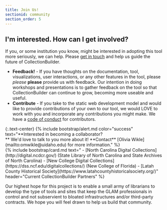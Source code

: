 ```yaml
---
title: Join Us!
sectionid: community
section_order: 5
---
```


## I'm interested. How can I get involved? 

If you, or some institution you know, might be interested in adopting this tool more seriously, we can help. Please [get in touch](mailto:omwikle@uidaho.edu) and help us guide the future of CollectionBuilder.

- **Feedback!** - If you have thoughts on the documentation, tool, visualizations, user interactions, or any other features in the tool, please *please* **please** provide us with feedback. Our intention in doing workshops and presentations is to gather feedback on the tool so that CollectionBuilder can continue to grow, becoming more useable and useful.
- **Contribute** - If you take to the static web development model and would like to provide contributions of your own to our tool, we would LOVE to work with you and incorporate any contributions you might make. We have a [code of conduct](https://github.com/CollectionBuilder/collectionbuilder.github.io/blob/main/CODE_OF_CONDUCT.md) for contributors.

<div class="row">
<div class="col-md-4" markdown="1">
{:.text-center}
{% include bootstrap/alert.md color="success" text="**Interested in becoming a collaborator?<br>** We'd love to talk to you more about it! **Contact** [Olivia Wikle](mailto:omwikle@uidaho.edu) for more information." %}
</div>
<div class="col-md-8" markdown="1">
{% include bootstrap/card.md text="
- [North Carolina Digital Collections](http://digital.ncdcr.gov/) (State Library of North Carolina and State Archives of North Carolina)
- [New College Digital Collections](https://dss.ncf.edu/digitalcollections/) (New College of Florida)
- [Latah County Historical Society](https://www.latahcountyhistoricalsociety.org/)" header="Current CollectionBuilder Partners" %}
</div>
</div>

Our highest hope for this project is to enable a small army of librarians to develop the type of tools and sites that keep the GLAM professionals in control and not subservient to bloated infrastructures and/or third-party contracts. We hope you will feel drawn to help us build that community. 